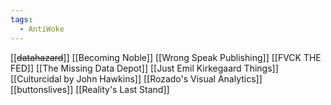 ```yaml
---
tags:
  - AntiWoke
---
```

[[~~datahazard~~]]
[[Becoming Noble]]
[[Wrong Speak Publishing]]
[[FVCK THE FED]]
[[The Missing Data Depot]]
[[Just Emil Kirkegaard Things]]
[[Culturcidal by John Hawkins]]
[[Rozado's Visual Analytics]]
[[buttonslives]]
[[Reality's Last Stand]]